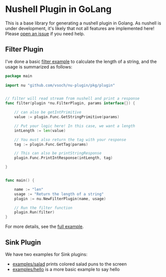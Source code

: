 # Nushell Plugin in GoLang

This is a base library for generating a nushell plugin in Golang.
As nushell is under development, it's likely that not all features are implemented
here! Please [open an issue](https://www.github.com/vsoch/nu-plugin/issues)
if you need help.

## Filter Plugin

I've done a basic [filter example](examples/len) to calculate the length of a string, 
and the usage is summarized as follows:


```go
package main
 
import nu "github.com/vsoch/nu-plugin/pkg/plugin"


// filter will read stream from nushell and print a response
func filter(plugin *nu.FilterPlugin, params interface{}) {

	// can also be getIntPrimitive
	value := plugin.Func.GetStringPrimitive(params)

	// Put your logic here! In this case, we want a length
	intLength := len(value)

	// You must also return the tag with your response
	tag := plugin.Func.GetTag(params)

	// This can also be printStringResponse
	plugin.Func.PrintIntResponse(intLength, tag)

}


func main() {

	name := "len"
	usage := "Return the length of a string"
	plugin := nu.NewFilterPlugin(name, usage)

	// Run the filter function
	plugin.Run(filter)
}
```

For more details, see the [full example](examples/len).

## Sink Plugin

We have two examples for Sink plugins:

 - [examples/salad](examples/salad) prints colored salad puns to the screen
 - [examples/hello](examples/hello) is a more basic example to say hello

